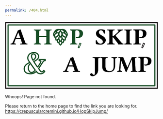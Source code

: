```yaml
---
permalink: /404.html
---
```


![A Hop, Skip, & A Jump|400](./Graphics/LogoE.png)

Whoops! Page not found.

Please return to the home page to find the link you are looking for.
https://crepuscularcremini.github.io/HopSkipJump/
